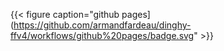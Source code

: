 {{< figure caption="github pages](https://github.com/armandfardeau/dinghy-ffv4/workflows/github%20pages/badge.svg" >}}
